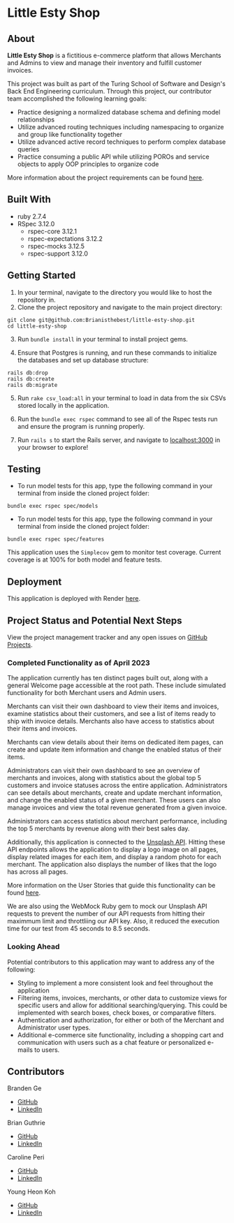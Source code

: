 # Little Esty Shop

## About

**Little Esty Shop** is a fictitious e-commerce platform that allows Merchants and Admins to view and manage their inventory and fulfill customer invoices.

This project was built as part of the Turing School of Software and Design's Back End Engineering curriculum. Through this project, our contributor team accomplished the following learning goals:

- Practice designing a normalized database schema and defining model relationships
- Utilize advanced routing techniques including namespacing to organize and group like functionality together
- Utilize advanced active record techniques to perform complex database queries
- Practice consuming a public API while utilizing POROs and service objects to apply OOP principles to organize code

More information about the project requirements can be found [here](https://github.com/turingschool-examples/little-esty-shop).

## Built With

- ruby 2.7.4
- RSpec 3.12.0
  - rspec-core 3.12.1
  - rspec-expectations 3.12.2
  - rspec-mocks 3.12.5
  - rspec-support 3.12.0

## Getting Started

1. In your terminal, navigate to the directory you would like to host the repository in.
2. Clone the project repository and navigate to the main project directory:

```
git clone git@github.com:Brianisthebest/little-esty-shop.git
cd little-esty-shop
```

3. Run `bundle install` in your terminal to install project gems.

4. Ensure that Postgres is running, and run these commands to initialize the databases and set up database structure:

```
rails db:drop
rails db:create
rails db:migrate
```

5. Run `rake csv_load:all` in your terminal to load in data from the six CSVs stored locally in the application.

6. Run the `bundle exec rspec` command to see all of the Rspec tests run and ensure the program is running properly.

7. Run `rails s` to start the Rails server, and navigate to [localhost:3000](http://localhost:3000/) in your browser to explore!

## Testing

- To run model tests for this app, type the following command in your terminal from inside the cloned project folder:

```
bundle exec rspec spec/models
```

- To run model tests for this app, type the following command in your terminal from inside the cloned project folder:

```
bundle exec rspec spec/features
```

This application uses the `Simplecov` gem to monitor test coverage. Current coverage is at 100% for both model and feature tests.

## Deployment

This application is deployed with Render [here](https://little-esty-shop.onrender.com/).

## Project Status and Potential Next Steps

View the project management tracker and any open issues on [GitHub Projects](https://github.com/users/Brianisthebest/projects/2).

### Completed Functionality as of April 2023

The application currently has ten distinct pages built out, along with a general Welcome page accessible at the root path. These include simulated functionality for both Merchant users and Admin users.

Merchants can visit their own dashboard to view their items and invoices, examine statistics about their customers, and see a list of items ready to ship with invoice details. Merchants also have access to statistics about their items and invoices.

Merchants can view details about their items on dedicated item pages, can create and update item information and change the enabled status of their items.

Administrators can visit their own dashboard to see an overview of merchants and invoices, along with statistics about the global top 5 customers and invoice statuses across the entire application. Administrators can see details about merchants, create and update merchant information, and change the enabled status of a given merchant. These users can also manage invoices and view the total revenue generated from a given invoice.

Administrators can access statistics about merchant performance, including the top 5 merchants by revenue along with their best sales day.

Additionally, this application is connected to the [Unsplash API](https://unsplash.com/developers). Hitting these API endpoints allows the application to display a logo image on all pages, display related images for each item, and display a random photo for each merchant. The application also displays the number of likes that the logo has across all pages.

More information on the User Stories that guide this functionality can be found [here](https://github.com/turingschool-examples/little-esty-shop/blob/main/doc/user_stories.md).

We are also using the WebMock Ruby gem to mock our Unsplash API requests to prevent the number of our API requests from hitting their maximmum limit and throttliing our API key. Also, it reduced the execution time for our test from 45 seconds to 8.5 seconds.

### Looking Ahead

Potential contributors to this application may want to address any of the following:

- Styling to implement a more consistent look and feel throughout the application
- Filtering items, invoices, merchants, or other data to customize views for specific users and allow for additional searching/querying. This could be implemented with search boxes, check boxes, or comparative filters.
- Authentication and authorization, for either or both of the Merchant and Administrator user types.
- Additional e-commerce site functionality, including a shopping cart and communication with users such as a chat feature or personalized e-mails to users.

## Contributors

Branden Ge

- [GitHub](https://github.com/brandenge)
- [LinkedIn](https://www.linkedin.com/in/brandenge/)

Brian Guthrie

- [GitHub](https://github.com/Brianisthebest)
- [LinkedIn](https://www.linkedin.com/in/brian-guthrie-1bba73232/)

Caroline Peri

- [GitHub](https://github.com/cariperi)
- [LinkedIn](https://www.linkedin.com/in/carolineperi/)

Young Heon Koh

- [GitHub](https://github.com/kohyoungheon)
- [LinkedIn](https://www.linkedin.com/in/kohyoungheon/)
